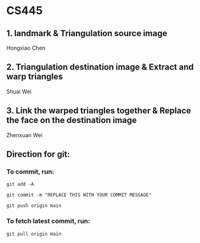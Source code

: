 # CS445

## 1. landmark & Triangulation source image

Hongxiao Chen

## 2. Triangulation destination image & Extract and warp triangles

Shuai Wei

## 3. Link the warped triangles together & Replace the face on the destination image

Zhenxuan Wei

## Direction for git:

### To commit, run:

`
git add -A
`

`
git commit -m "REPLACE THIS WITH YOUR COMMIT MESSAGE"
`

`
git push origin main
`

### To fetch latest commit, run:

`
git pull origin main
`
